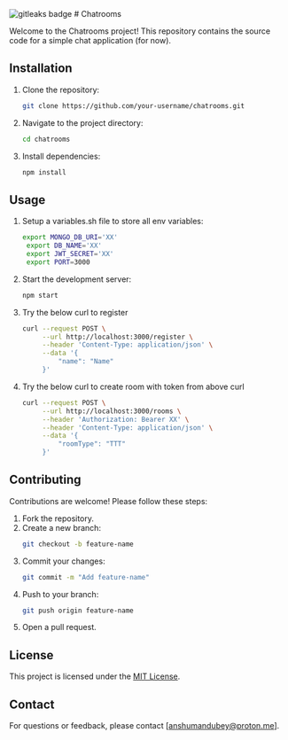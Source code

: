 <img alt="gitleaks badge" src="https://img.shields.io/badge/protected%20by-gitleaks-blue">
# Chatrooms

Welcome to the Chatrooms project! This repository contains the source code for a simple chat application (for now).

## Installation

1. Clone the repository:
   ```bash
   git clone https://github.com/your-username/chatrooms.git
   ```
2. Navigate to the project directory:
   ```bash
   cd chatrooms
   ```
3. Install dependencies:
   ```bash
   npm install
   ```

## Usage

1. Setup a variables.sh file to store all env variables:
   ```bash
   export MONGO_DB_URI='XX'
    export DB_NAME='XX'
    export JWT_SECRET='XX'
    export PORT=3000
   ```
2. Start the development server:
   ```bash
   npm start
   ```
3. Try the below curl to register
   ```bash
   curl --request POST \
        --url http://localhost:3000/register \
        --header 'Content-Type: application/json' \
        --data '{
            "name": "Name"
        }'
   ```
4. Try the below curl to create room with token from above curl
   ```bash
   curl --request POST \
        --url http://localhost:3000/rooms \
        --header 'Authorization: Bearer XX' \
        --header 'Content-Type: application/json' \
        --data '{
            "roomType": "TTT"
        }'
   ```

## Contributing

Contributions are welcome! Please follow these steps:

1. Fork the repository.
2. Create a new branch:
   ```bash
   git checkout -b feature-name
   ```
3. Commit your changes:
   ```bash
   git commit -m "Add feature-name"
   ```
4. Push to your branch:
   ```bash
   git push origin feature-name
   ```
5. Open a pull request.

## License

This project is licensed under the [MIT License](LICENSE).

## Contact

For questions or feedback, please contact [anshumandubey@proton.me].
